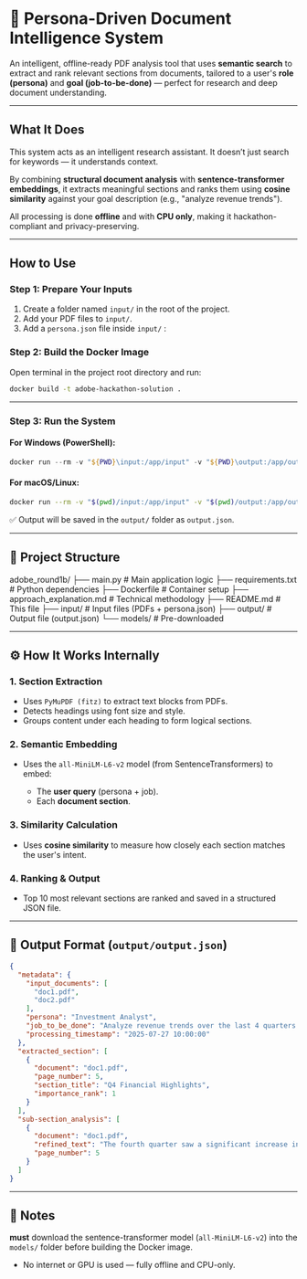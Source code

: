 # 📘 Persona-Driven Document Intelligence System

An intelligent, offline-ready PDF analysis tool that uses **semantic search** to extract and rank relevant sections from documents, tailored to a user's **role (persona)** and **goal (job-to-be-done)** — perfect for research and deep document understanding.

---

## What It Does

This system acts as an intelligent research assistant. It doesn’t just search for keywords — it understands context.

By combining **structural document analysis** with **sentence-transformer embeddings**, it extracts meaningful sections and ranks them using **cosine similarity** against your goal description (e.g., "analyze revenue trends").

All processing is done **offline** and with **CPU only**, making it hackathon-compliant and privacy-preserving.

---

## How to Use

### Step 1: Prepare Your Inputs

1. Create a folder named `input/` in the root of the project.
2. Add your PDF files to `input/`.
3. Add a `persona.json` file inside `input/` :



### Step 2: Build the Docker Image

Open terminal in the project root directory and run:

```bash
docker build -t adobe-hackathon-solution .
```

---

### Step 3: Run the System

#### For Windows (PowerShell):

```powershell
docker run --rm -v "${PWD}\input:/app/input" -v "${PWD}\output:/app/output" --network none adobe-hackathon-solution
```

#### For macOS/Linux:

```bash
docker run --rm -v "$(pwd)/input:/app/input" -v "$(pwd)/output:/app/output" --network none adobe-hackathon-solution
```

✅ Output will be saved in the `output/` folder as `output.json`.

---

## 📂 Project Structure


adobe_round1b/
├── main.py                 # Main application logic
├── requirements.txt        # Python dependencies
├── Dockerfile              # Container setup
├── approach_explanation.md # Technical methodology
├── README.md               # This file
├── input/                  # Input files (PDFs + persona.json)
├── output/                 # Output file (output.json)
└── models/                 # Pre-downloaded 

---

## ⚙️ How It Works Internally

### 1. Section Extraction

* Uses `PyMuPDF (fitz)` to extract text blocks from PDFs.
* Detects headings using font size and style.
* Groups content under each heading to form logical sections.

### 2. Semantic Embedding

* Uses the `all-MiniLM-L6-v2` model (from SentenceTransformers) to embed:

  * The **user query** (persona + job).
  * Each **document section**.

### 3. Similarity Calculation

* Uses **cosine similarity** to measure how closely each section matches the user's intent.

### 4. Ranking & Output

* Top 10 most relevant sections are ranked and saved in a structured JSON file.

---

## 🧾 Output Format (`output/output.json`)

```json
{
  "metadata": {
    "input_documents": [
      "doc1.pdf",
      "doc2.pdf"
    ],
    "persona": "Investment Analyst",
    "job_to_be_done": "Analyze revenue trends over the last 4 quarters...",
    "processing_timestamp": "2025-07-27 10:00:00"
  },
  "extracted_section": [
    {
      "document": "doc1.pdf",
      "page_number": 5,
      "section_title": "Q4 Financial Highlights",
      "importance_rank": 1
    }
  ],
  "sub-section_analysis": [
    {
      "document": "doc1.pdf",
      "refined_text": "The fourth quarter saw a significant increase in revenue...",
      "page_number": 5
    }
  ]
}
```

---

## 📌 Notes

**must** download the sentence-transformer model (`all-MiniLM-L6-v2`) into the `models/` folder before building the Docker image.
* No internet or GPU is used — fully offline and CPU-only.
